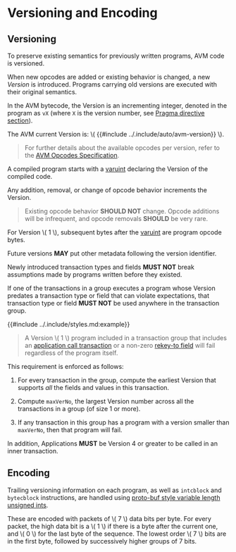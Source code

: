 # Versioning and Encoding

## Versioning

To preserve existing semantics for previously written programs, AVM code is versioned.

When new opcodes are added or existing behavior is changed, a new _Version_ is introduced. 
Programs carrying old versions are executed with their original semantics.

In the AVM bytecode, the Version is an incrementing integer, denoted in the program
as `vX` (where `X` is the version number, see [Pragma directive section](./avm-assembler.md#pragma)).

The AVM current Version is: \\( {{#include ../.include/auto/avm-version}} \\).

> For further details about the available opcodes per version, refer to the [AVM Opcodes
> Specification]().

A compiled program starts with a [varuint](#encoding) declaring the Version of the
compiled code.

Any addition, removal, or change of opcode behavior increments the Version.

> Existing opcode behavior **SHOULD NOT** change. Opcode additions will be infrequent,
> and opcode removals **SHOULD** be very rare.

For Version \\( 1 \\), subsequent bytes after the [varuint](#encoding) are program
opcode bytes.

Future versions **MAY** put other metadata following the version identifier.

Newly introduced transaction types and fields **MUST NOT** break assumptions made
by programs written before they existed.

If one of the transactions in a group executes a program whose Version predates a
transaction type or field that can violate expectations, that transaction type or
field **MUST NOT** be used anywhere in the transaction group.

{{#include ../.include/styles.md:example}}
> A Version \\( 1 \\) program included in a transaction group that includes an [application
> call transaction]() or a non-zero [rekey-to field]() will fail regardless of the
> program itself.

This requirement is enforced as follows:

1. For every transaction in the group, compute the earliest Version that supports
_all_ the fields and values in this transaction.
  
2. Compute `maxVerNo`, the largest Version number across all the transactions in
a group (of size 1 or more).

3. If any transaction in this group has a program with a version smaller than `maxVerNo`,
then that program will fail.

In addition, Applications **MUST** be Version 4 or greater to be called in an inner
transaction.

## Encoding

Trailing versioning information on each program, as well as `intcblock` and `bytecblock`
instructions, are handled using [proto-buf style variable length unsigned ints](https://developers.google.com/protocol-buffers/docs/encoding#varint).

These are encoded with packets of \\( 7 \\) data bits per byte. For every packet,
the high data bit is a \\( 1 \\) if there is a byte after the current one, and \\( 0 \\)
for the last byte of the sequence. The lowest order \\( 7 \\) bits are in the first
byte, followed by successively higher groups of 7 bits.